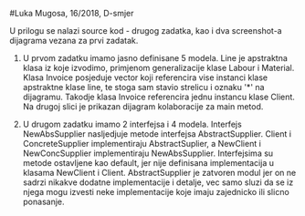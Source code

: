 #Luka Mugosa, 16/2018, D-smjer

U prilogu se nalazi source kod - drugog zadatka, kao i dva screenshot-a dijagrama vezana za prvi zadatak.

1.    U prvom zadatku imamo jasno definisane 5 modela. Line je apstraktna klasa iz koje izvodimo, primjenom generalizacije klase Labour i Material.
      Klasa Invoice posjeduje vector koji referencira vise instanci klase apstraktne klase line, te stoga sam stavio strelicu i oznaku '*' na dijagramu.
      Takodje klasa Invoice referencira jednu instancu klase Client. Na drugoj slici je prikazan dijagram kolaboracije za main metod.

2. U drugom zadatku imamo 2 interfejsa i 4 modela. Interfejs NewAbsSupplier nasljedjuje metode interfejsa AbstractSupplier. Client i ConcreteSupplier implementiraju AbstractSuplier, a NewClient i NewConcSupplier implementiraju NewAbsSupplier. Interfejsima su metode ostavljene kao default, jer nije definisana implementacija u klasama NewClient i Client. AbstractSupplier je zatvoren modul jer on ne sadrzi nikakve dodatne implementacije i detalje, vec samo sluzi da se iz njega mogu izvesti neke implementacije koje imaju zajednicko ili slicno ponasanje.